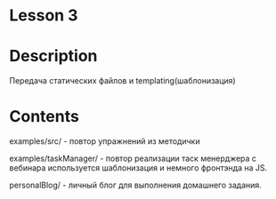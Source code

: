 # Lesson 3

# Description
Передача статических файлов и templating(шаблонизация)

# Contents
examples/src/ - повтор упражнений из методички

examples/taskManager/ - повтор реализации таск менерджера с вебинара
используется шаблонизация и немного фронтэнда на JS.

personalBlog/ - личный блог для выполнения домашнего задания.

